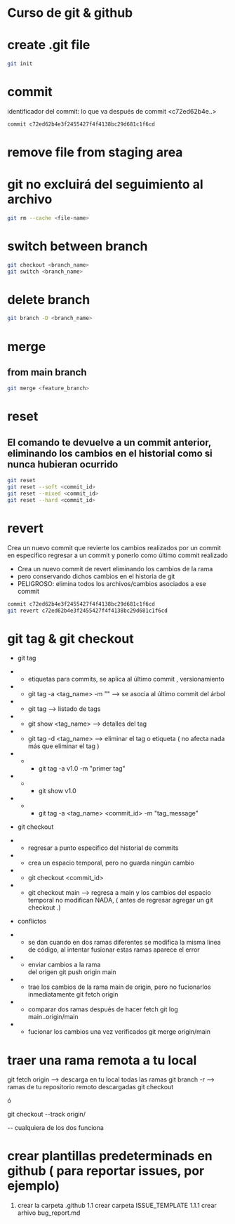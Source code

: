 # Curso de git & github

# create .git file
```bash
git init
```

# commit
identificador del commit: lo que va después de commit <c72ed62b4e..>
```bash
commit c72ed62b4e3f2455427f4f4138bc29d681c1f6cd
```

# remove file from staging area
# git no excluirá del seguimiento al archivo
```bash
git rm --cache <file-name>
```


# switch between branch
```bash
git checkout <branch_name>
git switch <branch_name>
```

# delete branch
```bash
git branch -D <branch_name>
```

# merge
## from main branch
```bash
git merge <feature_branch>
```

# reset
El comando te devuelve a un commit anterior, eliminando los cambios en el historial como si nunca hubieran ocurrido
-
```bash
git reset
git reset --soft <commit_id>
git reset --mixed <commit_id>
git reset --hard <commit_id>
```

# revert
Crea un nuevo commit que revierte los cambios realizados por un commit en especifico
regresar a un commit y ponerlo como último commit realizado
- Crea un nuevo commit de revert eliminando los cambios de la rama
- pero conservando dichos cambios en el historia de git
- PELIGROSO: elimina todos los archivos/cambios asociados a ese commit
```bash
commit c72ed62b4e3f2455427f4f4138bc29d681c1f6cd
git revert c72ed62b4e3f2455427f4f4138bc29d681c1f6cd
```
# git tag & git checkout
- git tag
- - etiquetas para commits, se aplica al último commit , versionamiento
- - git tag -a <tag_name> -m "<message>" --> se asocia al último commit del árbol
- - git tag --> listado de tags
- - git show <tag_name> --> detalles del tag
- - git tag -d <tag_name> --> eliminar el tag o etiqueta ( no afecta nada más que eliminar el tag )
- - - git tag -a v1.0 -m "primer tag"
- - - git show v1.0
- - - git tag -a <tag_name> <commit_id> -m "tag_message"


- git checkout
- - regresar a punto especifico del historial de commits
- - crea un espacio temporal, pero no guarda ningún cambio
- - git checkout <commit_id>
- - git checkout main --> regresa a main y los cambios del espacio temporal no modifican NADA, ( antes de regresar agregar un git checkout .)


- conflictos
- - se dan cuando en dos ramas diferentes se modifica la misma linea de código, al intentar fusionar estas ramas aparece el error


- - enviar cambios a la rama <main> del origen <origin>
git push origin main
- - trae los cambios de la rama main de origin, pero no fucionarlos inmediatamente
git fetch origin
- - comparar dos ramas después de hacer fetch
git log main..origin/main
- - fucionar los cambios una vez verificados
git merge origin/main

# traer una rama remota a tu local
git fetch origin --> descarga en tu local todas las ramas
git branch -r --> ramas de tu repositorio remoto descargadas
git checkout <rama-remota>

ó

git checkout --track origin/<rama-remota>

-- cualquiera de los dos funciona


# crear plantillas predeterminads en github ( para reportar issues, por ejemplo)
1. crear la carpeta .github
1.1 crear carpeta ISSUE_TEMPLATE
1.1.1 crear arhivo bug_report.md
